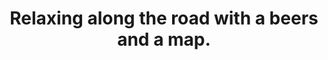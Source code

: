 ---
title: Relaxing along the road with a beers and a map. 
category: blog
lat: 13.75376
lng: 100.49885
image: https://s3-us-west-2.amazonaws.com/travels2013/2014-01-07 00:03:53 PST.jpg
observation: 20140107000353PST
---